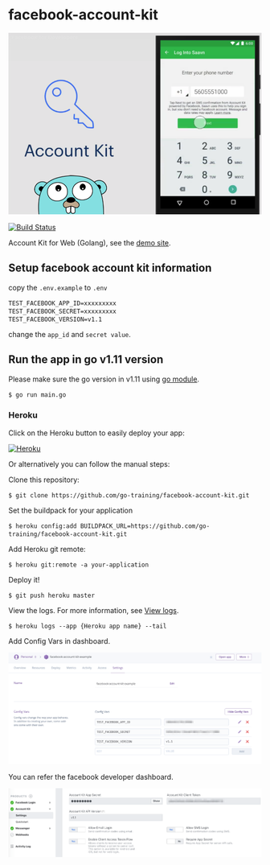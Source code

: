# facebook-account-kit

<img src="./images/screen.png">

[![Build Status](https://cloud.drone.io/api/badges/go-training/facebook-account-kit/status.svg)](https://cloud.drone.io/go-training/facebook-account-kit)

Account Kit for Web (Golang), see the [demo site](https://facebook-account-kit-example.herokuapp.com/).

## Setup facebook account kit information

copy the `.env.example` to `.env`

```
TEST_FACEBOOK_APP_ID=xxxxxxxxx
TEST_FACEBOOK_SECRET=xxxxxxxxx
TEST_FACEBOOK_VERSION=v1.1
```

change the `app_id` and `secret value`.

## Run the app in go v1.11 version

Please make sure the go version in v1.11 using [go module](https://github.com/golang/go/wiki/Modules).

```sh
$ go run main.go
```


### Heroku

Click on the Heroku button to easily deploy your app:

[![Heroku](https://www.herokucdn.com/deploy/button.png)](https://heroku.com/deploy)

Or alternatively you can follow the manual steps:

Clone this repository:

```
$ git clone https://github.com/go-training/facebook-account-kit.git
```

Set the buildpack for your application

```
$ heroku config:add BUILDPACK_URL=https://github.com/go-training/facebook-account-kit.git
```

Add Heroku git remote:

```
$ heroku git:remote -a your-application
```

Deploy it!

```
$ git push heroku master
```

View the logs. For more information, see [View logs](https://devcenter.heroku.com/articles/logging#view-logs).

```
$ heroku logs --app {Heroku app name} --tail
```

Add Config Vars in dashboard.

<img src="./images/config-vars.png" />

You can refer the facebook developer dashboard.

<img src="./images/facebook-account-kit.png" />
